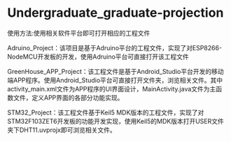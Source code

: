 # Undergraduate_graduate-projection

使用方法:使用相关软件平台即可打开相应的工程文件

Adruino_Project：该项目是基于Adruino平台的工程文件，实现了对ESP8266-NodeMCU开发板的开发，使用Adruino平台可直接打开该工程文件

GreenHouse_APP_Project：该工程文件是基于Android_Studio平台开发的移动端APP程序。使用Android_Studio平台可直接打开文件夹，浏览相关文件。其中activity_main.xml文件为APP程序的UI界面设计，MainActivity.java文件为主函数文件，定义APP界面的各部分功能实现。

STM32_Project：该工程文件基于Keil5 MDK版本的工程文件，实现了对STM32F103ZET6开发板的功能开发实现，使用Keil5的MDK版本打开USER文件夹下DHT11.uvprojx即可浏览相关文件。

